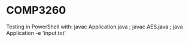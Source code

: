 # COMP3260

Testing in PowerShell with: javac Application.java ; javac AES.java ; java Application -e 'input.txt'
